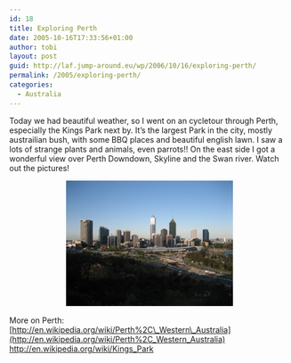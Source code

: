 ```yaml
---
id: 18
title: Exploring Perth
date: 2005-10-16T17:33:56+01:00
author: tobi
layout: post
guid: http://laf.jump-around.eu/wp/2006/10/16/exploring-perth/
permalink: /2005/exploring-perth/
categories:
  - Australia
---
```

Today we had beautiful weather, so I went on an cycletour through Perth, especially the Kings Park next by. It&#8217;s the largest Park in the city, mostly austrailian bush, with some BBQ places and beautiful english lawn. I saw a lots of strange plants and animals, even parrots!! On the east side I got a wonderful view over Perth Downdown, Skyline and the Swan river. Watch out the pictures!

<div align="center">
  <img alt="Perth Skyline" src="/files/2006/11/skyline.jpg" />
</div>

More on Perth:  
[http://en.wikipedia.org/wiki/Perth%2C\_Western\_Australia](http://en.wikipedia.org/wiki/Perth%2C_Western_Australia)  
<http://en.wikipedia.org/wiki/Kings_Park>